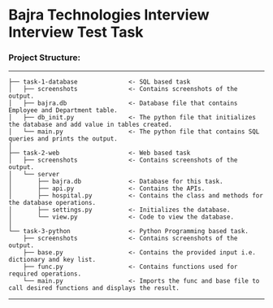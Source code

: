 # Bajra Technologies Interview Interview Test Task

### Project Structure:
------------

    ├── task-1-database              <- SQL based task
    │   ├── screenshots              <- Contains screenshots of the output.
    │   ├── bajra.db                 <- Database file that contains Employee and Department table.
    │   ├── db_init.py               <- The python file that initializes the database and add value in tables created.
    │   └── main.py                  <- The python file that contains SQL queries and prints the output.
    │
    ├── task-2-web                   <- Web based task
    │   ├── screenshots              <- Contains screenshots of the output.
    │   └── server
    │       ├── bajra.db             <- Database for this task.
    │       ├── api.py               <- Contains the APIs.
    │       ├── hospital.py          <- Contains the class and methods for the database operations.
    │       ├── settings.py          <- Initializes the database.
    │       └── view.py              <- Code to view the database.
    │
    └── task-3-python                <- Python Programming based task.
        ├── screenshots              <- Contains screenshots of the output.
        ├── base.py                  <- Contains the provided input i.e. dictionary and key list.
        ├── func.py                  <- Contains functions used for required operations.
        └── main.py                  <- Imports the func and base file to call desired functions and displays the result.

--------